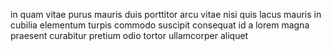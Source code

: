in quam vitae purus mauris duis porttitor arcu vitae nisi quis lacus mauris in
cubilia elementum turpis commodo suscipit consequat id a lorem magna praesent
curabitur pretium odio tortor ullamcorper aliquet